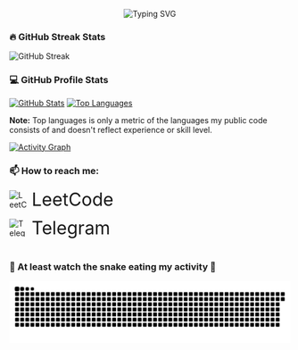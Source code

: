 <div align="center">
  
  ![Typing SVG](https://readme-typing-svg.demolab.com/?lines=Junior+Backend+Developer;Student+of+Applied+Mathematics+and+Computer+Science+at+MAI&font=Fira%20Code&center=true&width=1000&height=50&color=f75c7e&vCenter=true&pause=1000&size=22&duration=5000&repeat=true)

</div>

<div align="left">

<h3>🔥 GitHub Streak Stats</h3>

  
![GitHub Streak](https://streak-stats.demolab.com?user=AI-AVENGER-S&theme=monokai&currStreakNum=F75C7E&sideNums=F75C7E)
  

<h3>💻 GitHub Profile Stats</h3>

<a href="https://github.com/anuraghazra/github-readme-stats"><img alt="GitHub Stats" src="https://github-readme-stats.vercel.app/api/?username=AI-AVENGER-S&show_icons=true&include_all_commits=true&count_private=true&theme=react&hide_border=true&bg_color=1F222E&title_color=F85D7F&icon_color=F8D866" height="192px"/></a>
<a href="https://github.com/anuraghazra/github-readme-stats"><img alt="Top Languages" src="https://github-readme-stats.vercel.app/api/top-langs/?username=AI-AVENGER-S&langs_count=8&layout=compact&theme=react&hide_border=true&bg_color=1F222E&title_color=F85D7F&icon_color=F8D866&hide=Jupyter%20Notebook,Roff" height="192px"/></a>

<b>Note:</b> Top languages is only a metric of the languages my public code consists of and doesn't reflect experience or skill level.

<a href="https://github.com/ashutosh00710/github-readme-activity-graph">
  <img alt="Activity Graph" src="https://github-readme-activity-graph.vercel.app/graph/?username=AI-AVENGER-S&bg_color=1F222E&color=F8D866&line=F85D7F&point=FFFFFF&hide_border=true" />
</a>

<br>



<div align="left">

<h3>📫 How to reach me:</h3>


<div style="display: flex; flex-direction: column; gap: 12px; margin-top: 8px;">
  <div style="display: flex; align-items: center; gap: 8px;">
    <img src="https://raw.githubusercontent.com/rahuldkjain/github-profile-readme-generator/master/src/images/icons/Social/leet-code.svg" 
         alt="LeetCode" 
         style="width: 32px; height: 32px; object-fit: contain"/>
    <span style="font-size: 32px;">
      <a href="https://leetcode.com/u/AVENGER_AI/" target="_blank" title="LeetCode" style="text-decoration: none; color: inherit;">
        LeetCode
      </a>
    </span>
  </div>
  
  
  <div style="display: flex; align-items: center; gap: 8px;">
    <img src="https://img.icons8.com/color/24/000000/telegram-app--v1.png" 
         alt="Telegram" 
         style="width: 32px; height: 32px"/>
    <span style="font-size: 32px;">
      <a href="https://t.me/microkidd" target="_blank" title="Telegram" style="text-decoration: none; color: inherit;">
        Telegram
      </a>
    </span>
  </div>
</div>


<br>
  
  <h3>🐍 At least watch the snake eating my activity 🎯</h3>
  
  <picture>
    <source media="(prefers-color-scheme: dark)" srcset="https://raw.githubusercontent.com/AI-AVENGER-S/AI-AVENGER-S/main/assets/github-snake-dark.svg">
    <source media="(prefers-color-scheme: light)" srcset="https://raw.githubusercontent.com/AI-AVENGER-S/AI-AVENGER-S/main/assets/github-snake.svg">
    <img alt="GitHub Snake Animation" src="https://raw.githubusercontent.com/AI-AVENGER-S/AI-AVENGER-S/main/assets/github-snake.svg">
  </picture>

</div>
